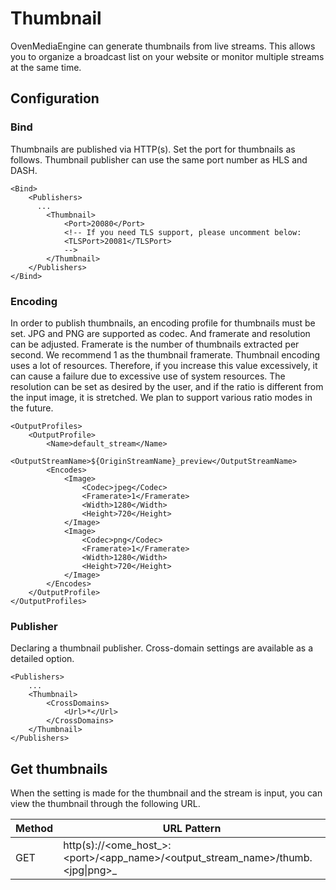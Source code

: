 # Thumbnail

OvenMediaEngine can generate thumbnails from live streams. This allows you to organize a broadcast list on your website or monitor multiple streams at the same time.

## Configuration

### Bind

Thumbnails are published via HTTP(s). Set the port for thumbnails as follows. Thumbnail publisher can use the same port number as HLS and DASH.

```markup
<Bind>
    <Publishers>
      ...
        <Thumbnail>
            <Port>20080</Port>
            <!-- If you need TLS support, please uncomment below:
            <TLSPort>20081</TLSPort>
            -->
        </Thumbnail>
    </Publishers>
</Bind>
```

### Encoding

In order to publish thumbnails, an encoding profile for thumbnails must be set. JPG and PNG are supported as codec. And framerate and resolution can be adjusted.  Framerate is the number of thumbnails extracted per second. We recommend 1 as the thumbnail framerate. Thumbnail encoding uses a lot of resources. Therefore, if you increase this value excessively, it can cause a failure due to excessive use of system resources. The resolution can be set as desired by the user, and if the ratio is different from the input image, it is stretched. We plan to support various ratio modes in the future.

```markup
<OutputProfiles>
    <OutputProfile>
        <Name>default_stream</Name>
        <OutputStreamName>${OriginStreamName}_preview</OutputStreamName>
        <Encodes>
            <Image>
                <Codec>jpeg</Codec>
                <Framerate>1</Framerate>
                <Width>1280</Width>
                <Height>720</Height>
            </Image>
            <Image>
                <Codec>png</Codec>
                <Framerate>1</Framerate>
                <Width>1280</Width>
                <Height>720</Height>
            </Image>
        </Encodes>
    </OutputProfile>
</OutputProfiles>
```

### Publisher

Declaring a thumbnail publisher. Cross-domain settings are available as a detailed option.

```markup
<Publishers>
    ...
    <Thumbnail>
        <CrossDomains>
            <Url>*</Url>
        </CrossDomains>	
    </Thumbnail>
</Publishers>
```

## Get thumbnails

When the setting is made for the thumbnail and the stream is input, you can view the thumbnail through the following URL.

| Method | URL Pattern                                                                             |
| ------ | --------------------------------------------------------------------------------------- |
| GET    | http(s)://\<ome\_host_>:\<port>/\<app\_name>/\<output\_stream\_name>/thumb.\<jpg\|png>_ |
